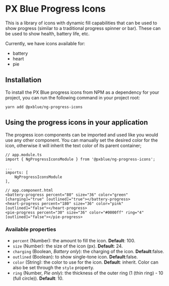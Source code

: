 # PX Blue Progress Icons
This is a library of icons with dynamic fill capabilities that can be used to show progress (similar to a traditional progress spinner or bar). These can be used to show health, battery life, etc.

Currently, we have icons available for:
* battery
* heart
* pie

## Installation
To install the PX Blue progress icons from NPM as a dependency for your project, you can run the following command in your project root:
```
yarn add @pxblue/ng-progress-icons
```


## Using the progress icons in your application
The progress icon components can be imported and used like you would use any other component. You can manually set the desired color for the icon, otherwise it will inherit the text color of its parent container;

```
// app.module.ts
import { NgProgressIconsModule } from '@pxblue/ng-progress-icons';

...
imports: [
    NgProgressIconsModule
],
```
```
// app.component.html
<battery-progress percent="80" size="36" color="green" [charging]="true" [outlined]="true"></battery-progress>
<heart-progress percent="180" size="36" color="pink" [outlined]="false"></heart-progress>
<pie-progress percent="30" size="36" color="#0000ff" ring="4" [outlined]="false"></pie-progress>
```

### Available properties
* ```percent``` (Number): the amount to fill the icon. **Default**: 100.
* ```size``` (Number): the size of the icon (px). **Default**: 24.
* ```charging``` (Boolean, *Battery only*): the charging of the icon. **Default**:false.
* ```outlined``` (Boolean): to show single-tone icon. **Default**:false.
* ```color``` (String): the color to use for the icon. **Default**: inherit. Color can also be set through the ```style``` property.
* ```ring``` (Number, *Pie only*): the thickness of the outer ring (1 (thin ring) - 10 (full circle)). **Default**: 10.
